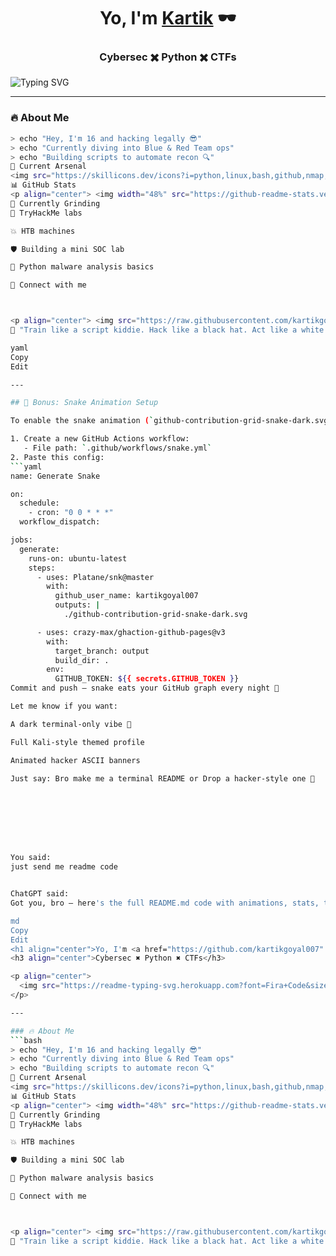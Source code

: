 <h1 align="center">Yo, I'm <a href="https://github.com/kartikgoyal007" target="_blank">Kartik</a> 🕶️</h1>
<h3 align="center">Cybersec ✖️ Python ✖️ CTFs</h3>

<img src="https://readme-typing-svg.herokuapp.com?font=Fira+Code&size=22&pause=1000&color=00FF91&width=435&lines=Cybersecurity+Student+%F0%9F%92%BB;Python+Scripter+%F0%9F%90%8D;Learning+Bug+Bounties+%F0%9F%94%9B;Wireshark+%7C+Burp+Suite+%7C+Nmap;Always+in+Terminal+%F0%9F%94%8C" alt="Typing SVG" />

---

### 🔥 About Me
```bash
> echo "Hey, I'm 16 and hacking legally 😎"
> echo "Currently diving into Blue & Red Team ops"
> echo "Building scripts to automate recon 🔍"
🚀 Current Arsenal
<img src="https://skillicons.dev/icons?i=python,linux,bash,github,nmap,wireshark,html,css&theme=dark" />
📊 GitHub Stats
<p align="center"> <img width="48%" src="https://github-readme-stats.vercel.app/api?username=kartikgoyal007&show_icons=true&theme=radical" /> <img width="48%" src="https://github-readme-stats.vercel.app/api/top-langs/?username=kartikgoyal007&layout=compact&theme=radical" /> </p>
🧠 Currently Grinding
🧪 TryHackMe labs

💥 HTB machines

🛡️ Building a mini SOC lab

🧠 Python malware analysis basics

🔗 Connect with me



<p align="center"> <img src="https://raw.githubusercontent.com/kartikgoyal007/kartikgoyal007/output/github-contribution-grid-snake-dark.svg" alt="snake eating my contributions" /> </p>
💬 "Train like a script kiddie. Hack like a black hat. Act like a white hat."

yaml
Copy
Edit

---

## 🧪 Bonus: Snake Animation Setup

To enable the snake animation (`github-contribution-grid-snake-dark.svg`), you need to:

1. Create a new GitHub Actions workflow:
   - File path: `.github/workflows/snake.yml`
2. Paste this config:  
```yaml
name: Generate Snake

on:
  schedule:
    - cron: "0 0 * * *"
  workflow_dispatch:

jobs:
  generate:
    runs-on: ubuntu-latest
    steps:
      - uses: Platane/snk@master
        with:
          github_user_name: kartikgoyal007
          outputs: |
            ./github-contribution-grid-snake-dark.svg

      - uses: crazy-max/ghaction-github-pages@v3
        with:
          target_branch: output
          build_dir: .
        env:
          GITHUB_TOKEN: ${{ secrets.GITHUB_TOKEN }}
Commit and push — snake eats your GitHub graph every night 🐍

Let me know if you want:

A dark terminal-only vibe 🧿

Full Kali-style themed profile

Animated hacker ASCII banners

Just say: Bro make me a terminal README or Drop a hacker-style one 🧬








You said:
just send me readme code


ChatGPT said:
Got you, bro — here's the full README.md code with animations, stats, tools, and snake 🐍 contribution animation:

md
Copy
Edit
<h1 align="center">Yo, I'm <a href="https://github.com/kartikgoyal007" target="_blank">Kartik</a> 🕶️</h1>
<h3 align="center">Cybersec ✖️ Python ✖️ CTFs</h3>

<p align="center">
  <img src="https://readme-typing-svg.herokuapp.com?font=Fira+Code&size=22&pause=1000&color=00FF91&width=435&lines=Cybersecurity+Student+%F0%9F%92%BB;Python+Scripter+%F0%9F%90%8D;Learning+Bug+Bounties+%F0%9F%94%9B;Wireshark+%7C+Burp+Suite+%7C+Nmap;Always+in+Terminal+%F0%9F%94%8C" alt="Typing SVG" />
</p>

---

### 🔥 About Me
```bash
> echo "Hey, I'm 16 and hacking legally 😎"
> echo "Currently diving into Blue & Red Team ops"
> echo "Building scripts to automate recon 🔍"
🚀 Current Arsenal
<img src="https://skillicons.dev/icons?i=python,linux,bash,github,nmap,wireshark,html,css&theme=dark" />
📊 GitHub Stats
<p align="center"> <img width="48%" src="https://github-readme-stats.vercel.app/api?username=kartikgoyal007&show_icons=true&theme=radical" /> <img width="48%" src="https://github-readme-stats.vercel.app/api/top-langs/?username=kartikgoyal007&layout=compact&theme=radical" /> </p>
🧠 Currently Grinding
🧪 TryHackMe labs

💥 HTB machines

🛡️ Building a mini SOC lab

🧠 Python malware analysis basics

🔗 Connect with me



<p align="center"> <img src="https://raw.githubusercontent.com/kartikgoyal007/kartikgoyal007/output/github-contribution-grid-snake-dark.svg" alt="snake eating my contributions" /> </p>
💬 "Train like a script kiddie. Hack like a black hat. Act like a white hat."
